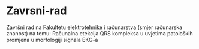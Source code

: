 # Zavrsni-rad
Završni rad na Fakultetu elektrotehnike i računarstva (smjer računarska znanost) na temu: 
Računalna etekcija QRS kompleksa u uvjetima patoloških promjena u morfologiji signala EKG-a
